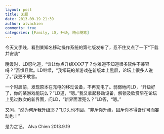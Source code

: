 ```yaml
---
layout: post
title: 无题
date: 2013-09-19 21:39
author: alvachien
comments: true
categories: [Family, LD, 升级, 随心随笔]
---
```

今天又手贱，看到某知名移动操作系统的第七版发布了，忍不住又点了一下“下载并安装”

晚饭时，LD怒叱道，“谁让你点升级XXX7了？你难道不知道很多软件不兼容吗？”吾惧且默。LD继续，“我常玩的某游戏在新版本上黑屏，论坛上很多人说了。”我更不敢言。

一个时辰前，发现原本在充电的移动设备，不再充电了。弱弱地问LD，“升级好了，你的某游戏能玩么？”LD道，“嗯。”我又拿起移动设备，解锁及欣赏早在论坛上见过数次的新界面，问LD，“新界面漂亮么？”LD答，“嗯。”

又问，“然为何斥我升级耶？”LD头也不回，“非斥你升级，固斥你不得吾许可而妄动也！”

是为之记。
Alva Chien
2013.9.19
